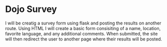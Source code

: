 # Dojo Survey

I will be creatig a survey form using flask and posting the results on another route. Using HTML I will create a basic form consisiting of a name, location, favorite language, and any additional comments. When submitted, the site will then redirect the user to another page where their results will be posted.
